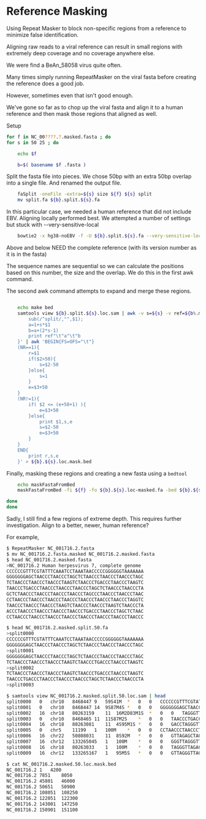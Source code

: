
#	Reference Masking


Using Repeat Masker to block non-specific regions from a reference to minimize false identification.


Aligning raw reads to a viral reference can result in small regions with extremely deep coverage and no coverage anywhere else.

We were find a BeAn_58058 virus quite often.

Many times simply running RepeatMasker on the viral fasta before creating the reference does a good job.

However, sometimes even that isn't good enough.

We've gone so far as to chop up the viral fasta and align it to a human reference and then mask those regions that aligned as well.



Setup

```BASH
for f in NC_00????.?.masked.fasta ; do
for s in 50 25 ; do

	echo $f

	b=$( basename $f .fasta )
```

Split the fasta file into pieces.
We chose 50bp with an extra 50bp overlap into a single file.
And renamed the output file.

```BASH
	faSplit -oneFile -extra=${s} size ${f} ${s} split
	mv split.fa ${b}.split.${s}.fa
```


In this particular case, we needed a human reference that did not include EBV.
Aligning locally performed best.
We attempted a number of settings but stuck with --very-sensitive-local



```BASH
	bowtie2 -x hg38-noEBV -f -U ${b}.split.${s}.fa --very-sensitive-local --no-unal -S ${b}.split.${s}.loc.sam
```

Above and below NEED the complete reference (with its version number as it is in the fasta)

The sequence names are sequential so we can calculate the positions based on this number, the size and the overlap.
We do this in the first awk command.

The second awk command attempts to expand and merge these regions.


```BASH

	echo make bed
	samtools view ${b}.split.${s}.loc.sam | awk -v s=${s} -v ref=${b%.masked} '{
		sub(/^split/,"",$1);
		a=1+s*$1
		b=a+(2*s-1)
		print ref"\t"a"\t"b
	}' | awk 'BEGIN{FS=OFS="\t"}
	(NR==1){
		r=$1
		if($2>50){
			s=$2-50
		}else{
			s=1
		}
		e=$3+50
	}
	(NR!=1){
		if( $2 <= (e+50+1) ){
			e=$3+50
		}else{
			print $1,s,e
			s=$2-50
			e=$3+50
		}
	}
	END{
		print r,s,e
	}' > ${b}.${s}.loc.mask.bed
```

Finally, masking these regions and creating a new fasta using a `bedtool`

```BASH
	echo maskFastaFromBed
	maskFastaFromBed -fi ${f} -fo ${b}.${s}.loc-masked.fa -bed ${b}.${s}.loc.mask.bed -fullHeader

done
done
```


Sadly, I still find a few regions of extreme depth.
This requires further investigation.
Align to a better, newer, human reference?


For example,

```BASH
$ RepeatMasker NC_001716.2.fasta
$ mv NC_001716.2.fasta.masked NC_001716.2.masked.fasta
$ head NC_001716.2.masked.fasta 
>NC_001716.2 Human herpesvirus 7, complete genome
CCCCCCGTTTCGTATTTCAAATCCTAAATAACCCCCGGGGGGTAAAAAAA
GGGGGGGAGCTAACCCTAACCCTAGCTCTAACCCTAACCCTAACCCTAGC
TCTAACCCTAACCCTAACCCTAAGTCTAACCCTGACCCTAACCCTAAGTC
TAACCCTGACCCTAACCCTAACCCTAACCCTAGCTCTAACCCTAACCCTA
GCTCTAACCCTAACCCTAACCCTAACCCTAGCCCTAACCCTAACCCTAAC
CCTAACCCTAACCCTAACCCTAACCCTAACCCTAACCCTAACCCTAGGTC
TAACCCTAACCCTAACCCTAAGTCTAACCCTAACCCTAAGTCTAACCCTA
ACCCTAACCCTAACCCTAACCCTAACCCTGACCCTAACCCTAGCTCTAAC
CCTAACCCTAACCCTAACCCTAACCCTAACCCTAACCCTAACCCTAACCC

$ head NC_001716.2.masked.split.50.fa 
>split0000
CCCCCCGTTTCGTATTTCAAATCCTAAATAACCCCCGGGGGGTAAAAAAA
GGGGGGGAGCTAACCCTAACCCTAGCTCTAACCCTAACCCTAACCCTAGC
>split0001
GGGGGGGAGCTAACCCTAACCCTAGCTCTAACCCTAACCCTAACCCTAGC
TCTAACCCTAACCCTAACCCTAAGTCTAACCCTGACCCTAACCCTAAGTC
>split0002
TCTAACCCTAACCCTAACCCTAAGTCTAACCCTGACCCTAACCCTAAGTC
TAACCCTGACCCTAACCCTAACCCTAACCCTAGCTCTAACCCTAACCCTA
>split0003

$ samtools view NC_001716.2.masked.split.50.loc.sam | head
split0000	0	chr10	8468447	9	59S41M	*	0	0	CCCCCCGTTTCGTATTTCAAATCCTAAATAACCCCCGGGGGGTAAAAAAAGGGGGGGAGCTAACCCTAACCCTAGCTCTAACCCTAACCCTAACCCTAGC	IIIIIIIIIIIIIIIIIIIIIIIIIIIIIIIIIIIIIIIIIIIIIIIIIIIIIIIIIIIIIIIIIIIIIIIIIIIIIIIIIIIIIIIIIIIIIIIIIIII	AS:i:82	XS:i:66	XN:i:0	XM:i:0	XO:i:0	XG:i:0	NM:i:0	MD:Z:41	YT:Z:UU
split0001	0	chr10	8468447	14	9S87M4S	*	0	0	GGGGGGGAGCTAACCCTAACCCTAGCTCTAACCCTAACCCTAACCCTAGCTCTAACCCTAACCCTAACCCTAAGTCTAACCCTGACCCTAACCCTAAGTC	IIIIIIIIIIIIIIIIIIIIIIIIIIIIIIIIIIIIIIIIIIIIIIIIIIIIIIIIIIIIIIIIIIIIIIIIIIIIIIIIIIIIIIIIIIIIIIIIIIII	AS:i:134	XS:i:106	XN:i:0	XM:i:5	XO:i:0	XG:i:0	NM:i:5MD:Z:53T4T5C0C8A12	YT:Z:UU
split0002	16	chr18	80263159	11	16M2D83M1S	*	0	0	TAGGGTTAGGGTTAGAGCTAGGGTTAGGGTTAGGGTTAGGGTCAGGGTTAGACTTAGGGTTAGGGTCAGGGTTAGACTTAGGGTTAGGGTTAGGGTTAGA	IIIIIIIIIIIIIIIIIIIIIIIIIIIIIIIIIIIIIIIIIIIIIIIIIIIIIIIIIIIIIIIIIIIIIIIIIIIIIIIIIIIIIIIIIIIIIIIIIIII	AS:i:131	XS:i:118	XN:i:0	XM:i:7	XO:i:1XG:i:2	NM:i:9	MD:Z:16^GG1T24T8G0G13T8G0G22	YT:Z:UU
split0003	0	chr10	8468465	11	11S87M2S	*	0	0	TAACCCTGACCCTAACCCTAACCCTAACCCTAGCTCTAACCCTAACCCTAGCTCTAACCCTAACCCTAACCCTAACCCTAGCCCTAACCCTAACCCTAAC	IIIIIIIIIIIIIIIIIIIIIIIIIIIIIIIIIIIIIIIIIIIIIIIIIIIIIIIIIIIIIIIIIIIIIIIIIIIIIIIIIIIIIIIIIIIIIIIIIIII	AS:i:134	XS:i:132	XN:i:0	XM:i:5	XO:i:0	XG:i:0NM:i:5	MD:Z:35T3A0T0C29T15	YT:Z:UU
split0004	16	chr18	80263081	11	4S95M1S	*	0	0	GACCTAGGGTTAGGGTTAGGGTTAGGGTTAGGGTTAGGGTTAGGGTTAGGGTTAGGGTTAGGGTTAGGGCTAGGGTTAGGGTTAGGGTTAGGGTTAGAGC	IIIIIIIIIIIIIIIIIIIIIIIIIIIIIIIIIIIIIIIIIIIIIIIIIIIIIIIIIIIIIIIIIIIIIIIIIIIIIIIIIIIIIIIIIIIIIIIIIIII	AS:i:182	XS:i:178	XN:i:0	XM:i:1	XO:i:0	XG:i:0NM:i:1	MD:Z:65T29	YT:Z:UU
split0005	0	chr5	11199	1	100M	*	0	0	CCTAACCCTAACCCTAACCCTAACCCTAACCCTAACCCTAACCCTAGGTCTAACCCTAACCCTAACCCTAAGTCTAACCCTAACCCTAAGTCTAACCCTA	IIIIIIIIIIIIIIIIIIIIIIIIIIIIIIIIIIIIIIIIIIIIIIIIIIIIIIIIIIIIIIIIIIIIIIIIIIIIIIIIIIIIIIIIIIIIIIIIIIII	AS:i:144	XS:i:144	XN:i:0	XM:i:7	XO:i:0	XG:i:0	NM:i:7MD:Z:46A0C0C22C0C16C0C9	YT:Z:UU
split0006	16	chr22	50808031	11	8S92M	*	0	0	GTTAGAGCTAGGGTTAGGGTCAGGGTTAGGGTTAGGGTTAGGGTTAGGGTTAGGGTTAGACTTAGGGTTAGGGTTAGACTTAGGGTTAGGGTTAGGGTTA	IIIIIIIIIIIIIIIIIIIIIIIIIIIIIIIIIIIIIIIIIIIIIIIIIIIIIIIIIIIIIIIIIIIIIIIIIIIIIIIIIIIIIIIIIIIIIIIIIIII	AS:i:152	XS:i:142	XN:i:0	XM:i:4	XO:i:0	XG:i:0NM:i:4	MD:Z:12T38G0G16G22	YT:Z:UU
split0007	16	chr12	133265045	1	100M	*	0	0	GGGTTAGGGTTAGGGTTAGGGTTAGGGTTAGGGTTAGGGTTAGGGTTAGGGTTAGAGCTAGGGTTAGGGTCAGGGTTAGGGTTAGGGTTAGGGTTAGGGT	IIIIIIIIIIIIIIIIIIIIIIIIIIIIIIIIIIIIIIIIIIIIIIIIIIIIIIIIIIIIIIIIIIIIIIIIIIIIIIIIIIIIIIIIIIIIIIIIIIII	AS:i:176	XS:i:176	XN:i:0	XM:i:3	XO:i:0	XG:i:0NM:i:3	MD:Z:55G1T12T29	YT:Z:UU
split0008	16	chr18	80263033	1	100M	*	0	0	TAGGGTTAGACTTAGAGTTAGGGTTAGACTTAGGGTTAGGGTTAGACTTAGGGTTAGGGTTAGGGTTAGGGTTAGGGTTAGGGTTAGGGTTAGGGTTAGG	IIIIIIIIIIIIIIIIIIIIIIIIIIIIIIIIIIIIIIIIIIIIIIIIIIIIIIIIIIIIIIIIIIIIIIIIIIIIIIIIIIIIIIIIIIIIIIIIIIII	AS:i:144	XS:i:144	XN:i:0	XM:i:7	XO:i:0	XG:i:0NM:i:7	MD:Z:9G0G4G11G0G16G0G53	YT:Z:UU
split0009	16	chr12	133265167	1	95M5S	*	0	0	GTTAGGGTTAGGGTTAGGGTTAGGGTTAGGGTTAGGGTTAGGGTTAGGGTTAGGGTTAGACTTAGAGTTAGGGTTAGACTTAGGGTTAGGGTTAGACTTA	IIIIIIIIIIIIIIIIIIIIIIIIIIIIIIIIIIIIIIIIIIIIIIIIIIIIIIIIIIIIIIIIIIIIIIIIIIIIIIIIIIIIIIIIIIIIIIIIIIII	AS:i:150	XS:i:150	XN:i:0	XM:i:5	XO:i:0	XG:i:0NM:i:5	MD:Z:59G0G4G11G0G16	YT:Z:UU

$ cat NC_001716.2.masked.50.loc.mask.bed 
NC_001716.2	1	4200
NC_001716.2	7851	8050
NC_001716.2	45801	46000
NC_001716.2	50651	50900
NC_001716.2	108051	108250
NC_001716.2	122051	122300
NC_001716.2	143001	147250
NC_001716.2	150901	151100
```

